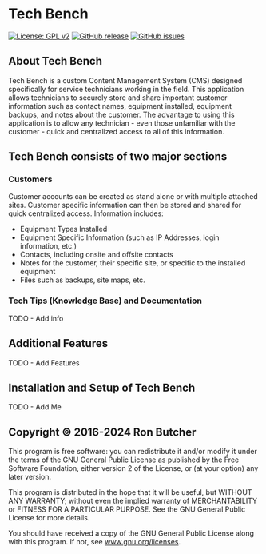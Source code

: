 # Tech Bench

[![License: GPL v2](https://img.shields.io/badge/License-GPL%20v2-blue.svg)](https://www.gnu.org/licenses/old-licenses/gpl-2.0.en.html)
[![GitHub release](https://img.shields.io/github/release/Butcherman/Tech_Bench)](https://GitHub.com/Butcherman/Tech_Bench/releases/)
[![GitHub issues](https://img.shields.io/github/issues/Butcherman/Tech_Bench)](https://GitHub.com/Butcherman/Tech_Bench/issues/)

## About Tech Bench

Tech Bench is a custom Content Management System (CMS) designed specifically for service technicians working in the field.
This application allows technicians to securely store and share important customer information such as contact names, equipment
installed, equipment backups, and notes about the customer. The advantage to using this application is to allow any technician -
even those unfamiliar with the customer - quick and centralized access to all of this information.

## Tech Bench consists of two major sections

### Customers

Customer accounts can be created as stand alone or with multiple attached sites. Customer specific information can then
be stored and shared for quick centralized access. Information includes:

-   Equipment Types Installed
-   Equipment Specific Information (such as IP Addresses, login information, etc.)
-   Contacts, including onsite and offsite contacts
-   Notes for the customer, their specific site, or specific to the installed equipment
-   Files such as backups, site maps, etc.

### Tech Tips (Knowledge Base) and Documentation

TODO - Add info

## Additional Features

TODO - Add Features

## Installation and Setup of Tech Bench

TODO - Add Me

## Copyright © 2016-2024 Ron Butcher

This program is free software: you can redistribute it and/or modify it under the terms of the GNU
General Public License as published by the Free Software Foundation, either version 2 of the License,
or (at your option) any later version.

This program is distributed in the hope that it will be useful, but WITHOUT ANY WARRANTY; without even
the implied warranty of MERCHANTABILITY or FITNESS FOR A PARTICULAR PURPOSE. See the GNU General Public
License for more details.

You should have received a copy of the GNU General Public License along with this program. If not, see
www.gnu.org/licenses.
